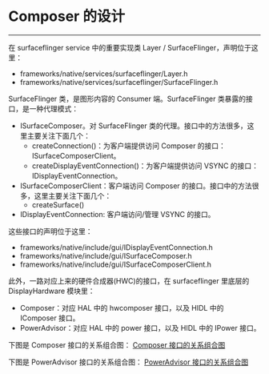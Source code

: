 # Composer 的设计
* * *

在 surfaceflinger service 中的重要实现类 Layer / SurfaceFlinger，声明位于这里：
* frameworks/native/services/surfaceflinger/Layer.h
* frameworks/native/services/surfaceflinger/SurfaceFlinger.h

SurfaceFlinger 类，是图形内容的 Consumer 端。SurfaceFlinger 类暴露的接口，是一种代理模式：
* ISurfaceComposer。对 SurfaceFlinger 类的代理。接口中的方法很多，这里主要关注下面几个：
  + createConnection()：为客户端提供访问 Composer 的接口：ISurfaceComposerClient。
  + createDisplayEventConnection()：为客户端提供访问 VSYNC 的接口：IDisplayEventConnection。
* ISurfaceComposerClient：客户端访问 Composer 的接口。接口中的方法很多，这里主要关注下面几个：
  + createSurface()
* IDisplayEventConnection: 客户端访问/管理 VSYNC 的接口。

这些接口的声明位于这里：
* frameworks/native/include/gui/IDisplayEventConnection.h
* frameworks/native/include/gui/ISurfaceComposer.h
* frameworks/native/include/gui/ISurfaceComposerClient.h

此外，一路对应上来的硬件合成器(HWC)的接口，在 surfaceflinger 里底层的 DisplayHardware 模块里：
* Composer：对应 HAL 中的 hwcomposer 接口，以及 HIDL 中的 IComposer 接口。
* PowerAdvisor：对应 HAL 中的 power 接口，以及 HIDL 中的 IPower 接口。

下图是 Composer 接口的关系组合图：
[Composer 接口的关系组合图](https://raw.github.com/shuyong/Design-Of-Android-10.0-Graphic-System/master/document/server-design/services_surfaceflinger_DisplayHardware_ComposerHal%20Component%20Diagram.svg)

下图是 PowerAdvisor 接口的关系组合图：
[PowerAdvisor 接口的关系组合图](https://raw.github.com/shuyong/Design-Of-Android-10.0-Graphic-System/master/document/server-design/services_surfaceflinger_DisplayHardware_PowerAdvisor%20Class%20Diagram.svg)


